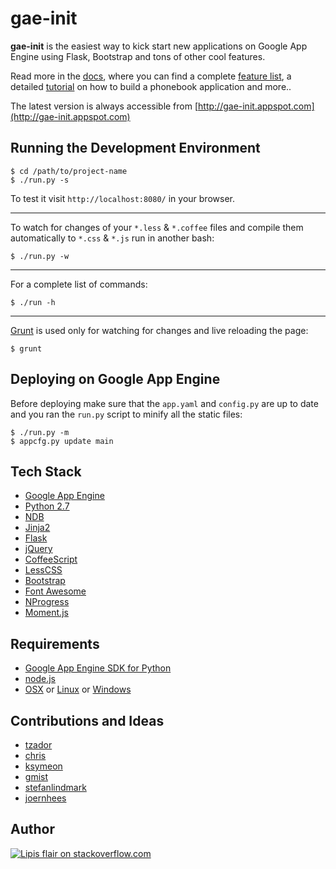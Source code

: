 gae-init
========

**gae-init** is the easiest way to kick start new applications on Google
App Engine using Flask, Bootstrap and tons of other cool features.

Read more in the [docs][], where you can find a complete [feature list][],
a detailed [tutorial][] on how to build a phonebook application and more..

The latest version is always accessible from
[http://gae-init.appspot.com](http://gae-init.appspot.com)

Running the Development Environment
-----------------------------------

    $ cd /path/to/project-name
    $ ./run.py -s

To test it visit `http://localhost:8080/` in your browser.

- - - - - - - - - - - - - - - - - - - - - - - - - - - - - - - - - - - - - - - -

To watch for changes of your `*.less` & `*.coffee` files and compile them
automatically to `*.css` & `*.js` run in another bash:

    $ ./run.py -w

- - - - - - - - - - - - - - - - - - - - - - - - - - - - - - - - - - - - - - - -

For a complete list of commands:

    $ ./run -h

- - - - - - - - - - - - - - - - - - - - - - - - - - - - - - - - - - - - - - - -

[Grunt][] is used only for watching for changes and live reloading the page:

    $ grunt

Deploying on Google App Engine
------------------------------

Before deploying make sure that the `app.yaml` and `config.py` are up to date
and you ran the `run.py` script to minify all the static files:

    $ ./run.py -m
    $ appcfg.py update main

Tech Stack
----------

  - [Google App Engine][]
  - [Python 2.7][]
  - [NDB][]
  - [Jinja2][]
  - [Flask][]
  - [jQuery][]
  - [CoffeeScript][]
  - [LessCSS][]
  - [Bootstrap][]
  - [Font Awesome][]
  - [NProgress][]
  - [Moment.js][]

Requirements
------------

  - [Google App Engine SDK for Python][]
  - [node.js][]
  - [OSX][] or [Linux][] or [Windows][]

Contributions and Ideas
-----------------------

  - [tzador][]
  - [chris][]
  - [ksymeon][]
  - [gmist][]
  - [stefanlindmark][]
  - [joernhees][]

Author
------

[![Lipis flair on stackoverflow.com][lipisflair]][lipis]

[bootstrap]: http://getbootstrap.com/
[chris]: http://stackoverflow.com/users/226394/chris-top
[coffeescript]: http://coffeescript.org/
[docs]: http://docs.gae-init.appspot.com
[feature list]: http://docs.gae-init.appspot.com/features/
[flask]: http://flask.pocoo.org/
[font awesome]: http://fortawesome.github.com/Font-Awesome/
[gmist]: https://github.com/gmist
[google app engine sdk for python]: https://developers.google.com/appengine/downloads
[google app engine]: https://developers.google.com/appengine/
[grunt]: http://gruntjs.com/
[jinja2]: http://jinja.pocoo.org/docs/
[joernhees]: https://github.com/joernhees
[jquery]: http://jquery.com/
[ksymeon]: https://plus.google.com/102598378133436784997
[lesscss]: http://lesscss.org/
[linux]: http://www.ubuntu.com
[lipis]: http://stackoverflow.com/users/8418/lipis
[lipisflair]: http://stackexchange.com/users/flair/5282.png
[moment.js]: http://momentjs.com/
[ndb]: https://developers.google.com/appengine/docs/python/ndb/
[node.js]: http://nodejs.org/
[nprogress]: http://ricostacruz.com/nprogress/
[osx]: http://www.apple.com/osx/
[python 2.7]: https://developers.google.com/appengine/docs/python/python27/using27
[stefanlindmark]: http://www.linkedin.com/in/stefanlindmark
[tutorial]: http://docs.gae-init.appspot.com/tutorial/
[tzador]: http://stackoverflow.com/users/165697/tzador
[windows]: http://windows.microsoft.com/
